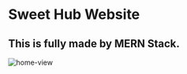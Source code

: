 # Sweet Hub Website

## This is fully made by MERN Stack.

![home-view](https://user-images.githubusercontent.com/103438807/227119225-cef13636-76e1-4c8a-93e0-d7fa17640e34.png)
